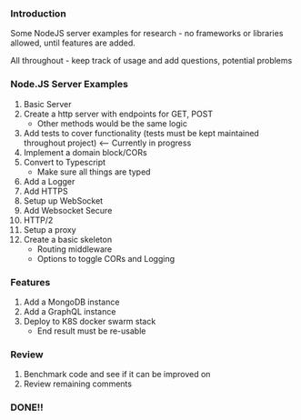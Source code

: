 ### Introduction

Some NodeJS server examples for research - no frameworks or libraries allowed, until features are added.

All throughout - keep track of usage and add questions, potential problems

### Node.JS Server Examples

1. Basic Server
2. Create a http server with endpoints for GET, POST 
    - Other methods would be the same logic
3. Add tests to cover functionality (tests must be kept maintained throughout project) <-- Currently in progress
4. Implement a domain block/CORs
5. Convert to Typescript
    - Make sure all things are typed
6. Add a Logger
7. Add HTTPS
8. Setup up WebSocket 
9. Add Websocket Secure
10. HTTP/2
11. Setup a proxy
12. Create a basic skeleton
    - Routing middleware
    - Options to toggle CORs and Logging


### Features
1. Add a MongoDB instance
2. Add a GraphQL instance
3. Deploy to K8S docker swarm stack
    - End result must be re-usable
    

### Review
1. Benchmark code and see if it can be improved on
2. Review remaining comments


### DONE!!